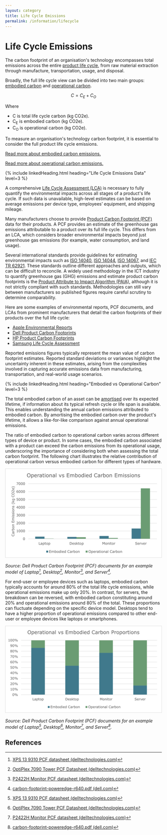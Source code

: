 ```yaml
---
layout: category
title: Life Cycle Emissions
permalink: /information/lifecycle
---
```


# Life Cycle Emissions

The carbon footprint of an organisation's technology encompasses total emissions across the entire [product life cycle](/glossary#product-life-cycle), from raw material extraction through manufacture, transportation, usage, and disposal. 

Broadly, the full life cycle view can be divided into two main groups: [embodied carbon](/glossary#embodied-carbon) and [operational carbon](/glossary#operational-carbon).

$$ C = C_E + C_O $$

Where
- C is total life cycle carbon (kg CO2e).
- C<sub>E</sub> is embodied carbon (kg CO2e).
- C<sub>O</sub> is operational carbon (kg CO2e).

To measure an organisation's technology carbon footprint, it is essential to consider the full product life cycle emissions. 

[Read more about embodied carbon emissions.](embodied)

[Read more about operational carbon emissions.](operational)

{% include linkedHeading.html heading="Life Cycle Emissions Data" level=3 %}

A comprehensive [Life Cycle Assessment (LCA)](/glossary#life-cycle-assessment-lca) is necessary to fully quantify the environmental impacts across all stages of a product's life cycle. If such data is unavailable, high-level estimates can be based on average emissions per device type, employees’ equipment, and shipping mileage.

Many manufacturers choose to provide [Product Carbon Footprint (PCF)](/glossary#product-carbon-footprint-pcf) data for their products. A PCF provides an estimate of the greenhouse gas emissions attributable to a product over its full life cycle. This differs from an LCA, which considers broader environmental impacts beyond just greenhouse gas emissions (for example, water consumption, and land usage). 

Several international standards provide guidelines for estimating environmental impacts such as [ISO 14040](https://www.iso.org/standard/37456.html), [ISO 14044](https://www.iso.org/standard/38498.html), [ISO 14067](https://www.iso.org/standard/71206.html), and [IEC TR 62921](https://webstore.iec.ch/publication/25994). These standards outline different approaches and outputs, which can be difficult to reconcile. A widely used methodology in the ICT industry to quantify greenhouse gas (GHG) emissions and estimate product carbon footprints is the [Product Attribute to Impact Algorithm (PAIA)](https://msl.mit.edu/projects/paia/main.html), although it is not strictly compliant with such standards. Methodologies can still vary between manufacturers so published figures require careful scrutiny to determine comparability. 

Here are some examples of environmental reports, PCF documents, and LCAs from prominent manufacturers that detail the carbon footprints of their products over the full life cycle:

- [Apple Environmental Reports](https://www.apple.com/environment/)
- [Dell Product Carbon Footprints](https://www.dell.com/en-uk/dt/corporate/social-impact/advancing-sustainability/climate-action/product-carbon-footprints.htm)
- [HP Product Carbon Footprints](https://h20195.www2.hp.com/v2/library.aspx?doctype=95&footer=95&filter_doctype=no&showregionfacet=yes&filter_country=no&cc=us&lc=en&filter_oid=no&filter_prodtype=rw&prodtype=ij&showproductcompatibility=yes&showregion=yes&showreglangcol=yes&showdescription=yes%23doctype-95&sortorder-popular&teasers-off&isRetired-false&isRHParentNode-false&titleCheck-false#doctype-95&sortorder-popular&teasers-off&isRetired-false&isRHParentNode-false&titleCheck-false)
- [Samsung Life Cycle Assessment](https://www.samsung.com/global/sustainability/focus/products/sustainability-in-our-products/)

Reported emissions figures typically represent the mean value of carbon footprint estimates. Reported standard deviations or variances highlight the uncertainty inherent in these estimates, arising from the complexities involved in capturing accurate emissions data from manufacturing, transportation, and real-world usage scenarios.

{% include linkedHeading.html heading="Embodied vs Operational Carbon" level=3 %}

The total embodied carbon of an asset can be [amortised](/glossary#amortisation) over its expected lifetime, if information about its typical refresh cycle or life span is available. This enables understanding the annual carbon emissions attributed to embodied carbon. By amortising the embodied carbon over the product's lifetime, it allows a like-for-like comparison against annual operational emissions. 

The ratio of embodied carbon to operational carbon varies across different types of device or product. In some cases, the embodied carbon associated with a product can exceed the carbon emissions from its operational usage, underscoring the importance of considering both when assessing the total carbon footprint. The following chart illustrates the relative contribution of operational carbon versus embodied carbon for different types of hardware.

![embodied-vs-operational-amounts](/assets/images/embodied-vs-operational-amounts.png)

*Source: Dell Product Carbon Footprint (PCF) documents for an example model of Laptop[^laptop], Desktop[^desktop], Monitor[^monitor], and Server[^server].*

For end-user or employee devices such as laptops, embodied carbon typically accounts for around 80% of the total life cycle emissions, while operational emissions make up only 20%. In contrast, for servers, the breakdown can be reversed, with embodied carbon constituting around 20% and operational emissions around 80% of the total. These proportions can fluctuate depending on the specific device model. Desktops tend to have a higher proportion of operational emissions compared to other end-user or employee devices like laptops or smartphones.

![embodied-vs-operational-percentages](/assets/images/embodied-vs-operational-percentages.png)

*Source: Dell Product Carbon Footprint (PCF) documents for an example model of Laptop[^laptop], Desktop[^desktop], Monitor[^monitor], and Server[^server].*

## References

[^laptop]: [XPS 13 9310 PCF datasheet (delltechnologies.com)](https://www.delltechnologies.com/asset/en-gb/products/laptops-and-2-in-1s/technical-support/xps-13-9310.pdf)
[^desktop]: [OptiPlex 7090 Tower PCF Datasheet (delltechnologies.com)](https://www.delltechnologies.com/asset/en-gb/products/desktops-and-all-in-ones/technical-support/optiplex-7090-tower-pcf-datasheet.pdf)
[^monitor]: [P2422H Monitor PCF datasheet (delltechnologies.com)](https://www.delltechnologies.com/asset/en-gb/products/electronics-and-accessories/technical-support/p2422h-monitor-pcf-datasheet.pdf)
[^server]: [carbon-footprint-poweredge-r640.pdf (dell.com)](https://i.dell.com/sites/csdocuments/CorpComm_Docs/en/carbon-footprint-poweredge-r640.pdf)